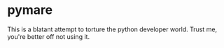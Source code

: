 # pymare

This is a blatant attempt to torture the python developer world. Trust me, you're better off not using it.

